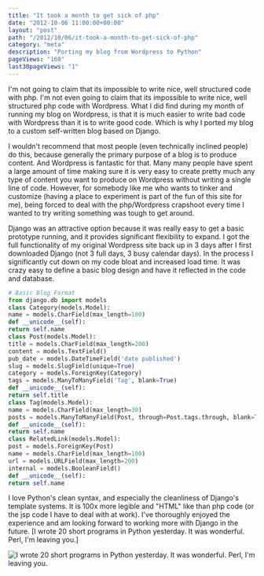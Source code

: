 ```yaml
---
title: "It took a month to get sick of php"
date: "2012-10-06 11:00:00+00:00"
layout: "post"
path: "/2012/10/06/it-took-a-month-to-get-sick-of-php"
category: "meta"
description: "Porting my blog from Wordpress to Python"
pageViews: "160"
last30pageViews: "1"
---
```


I'm not going to claim that its impossible to write nice, well structured code with php. I'm not even going to claim that its impossible to write nice, well structured php code with Wordpress. What I did find during my month of running my blog on Wordpress, is that it is much easier to write bad code with Wordpress than it is to write good code. Which is why I ported my blog to a custom self-written blog based on Django.

I wouldn't recommend that most people (even technically inclined people) do this, because generally the primary purpose of a blog is to produce content. And Wordpress is fantastic for that. Many many people have spent a large amount of time making sure it is very easy to create pretty much any type of content you want to produce on Wordpress without writing a single line of code. However, for somebody like me who wants to tinker and customize (having a place to experiment is part of the fun of this site for me), being forced to deal with the php/Wordpress crapshoot every time I wanted to try writing something was tough to get around.

Django was an attractive option because it was really easy to get a basic prototype running, and it provides significant flexibility to expand. I got the full functionality of my original Wordpress site back up in 3 days after I first downloaded Django (not 3 full days, 3 busy calendar days). In the process I significantly cut down on my code bloat and increased load time. It was crazy easy to define a basic blog design and have it reflected in the code and database.

```python
# Basic Blog Format
from django.db import models
class Category(models.Model):
name = models.CharField(max_length=100)
def __unicode__(self):
return self.name
class Post(models.Model):
title = models.CharField(max_length=200)
content = models.TextField()
pub_date = models.DateTimeField('date published')
slug = models.SlugField(unique=True)
category = models.ForeignKey(Category)
tags = models.ManyToManyField('Tag', blank=True)
def __unicode__(self):
return self.title
class Tag(models.Model):
name = models.CharField(max_length=30)
posts = models.ManyToManyField(Post, through=Post.tags.through, blank=True)
def __unicode__(self):
return self.name
class RelatedLink(models.Model):
post = models.ForeignKey(Post)
name = models.CharField(max_length=100)
url = models.URLField(max_length=200)
internal = models.BooleanField()
def __unicode__(self):
return self.name
```

I love Python's clean syntax, and especially the cleanliness of Django's template systems. It is 100x more legible and "HTML" like than php code (or the jsp code I have to deal with at work). I've thoroughly enjoyed the experience and am looking forward to working more with Django in the future.
[I wrote 20 short programs in Python yesterday. It was wonderful. Perl, I'm leaving you.]

![I wrote 20 short programs in Python yesterday.  It was wonderful.  Perl, I'm leaving you.](http://imgs.xkcd.com/comics/python.png)
